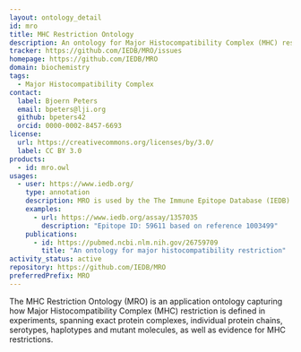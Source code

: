 ```yaml
---
layout: ontology_detail
id: mro
title: MHC Restriction Ontology
description: An ontology for Major Histocompatibility Complex (MHC) restriction in experiments
tracker: https://github.com/IEDB/MRO/issues
homepage: https://github.com/IEDB/MRO
domain: biochemistry
tags:
  - Major Histocompatibility Complex
contact:
  label: Bjoern Peters
  email: bpeters@lji.org
  github: bpeters42
  orcid: 0000-0002-8457-6693
license:
  url: https://creativecommons.org/licenses/by/3.0/
  label: CC BY 3.0
products:
  - id: mro.owl
usages:
  - user: https://www.iedb.org/
    type: annotation
    description: MRO is used by the The Immune Epitope Database (IEDB) annotations
    examples:
      - url: https://www.iedb.org/assay/1357035
        description: "Epitope ID: 59611 based on reference 1003499"
    publications:
      - id: https://pubmed.ncbi.nlm.nih.gov/26759709
        title: "An ontology for major histocompatibility restriction"
activity_status: active
repository: https://github.com/IEDB/MRO
preferredPrefix: MRO
---
```


The MHC Restriction Ontology (MRO) is an application ontology capturing how Major Histocompatibility Complex (MHC) restriction is defined in experiments, spanning exact protein complexes, individual protein chains, serotypes, haplotypes and mutant molecules, as well as evidence for MHC restrictions.
